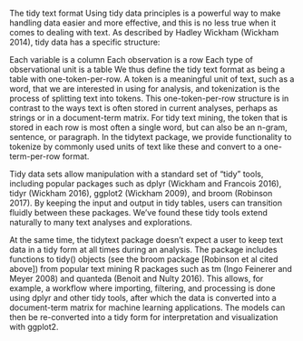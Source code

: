 The tidy text format
Using tidy data principles is a powerful way to make handling data easier and more effective, and this is no less true when it comes to dealing with text. As described by Hadley Wickham (Wickham 2014), tidy data has a specific structure:

Each variable is a column
Each observation is a row
Each type of observational unit is a table
We thus define the tidy text format as being a table with one-token-per-row. A token is a meaningful unit of text, such as a word, that we are interested in using for analysis, and tokenization is the process of splitting text into tokens. This one-token-per-row structure is in contrast to the ways text is often stored in current analyses, perhaps as strings or in a document-term matrix. For tidy text mining, the token that is stored in each row is most often a single word, but can also be an n-gram, sentence, or paragraph. In the tidytext package, we provide functionality to tokenize by commonly used units of text like these and convert to a one-term-per-row format.

Tidy data sets allow manipulation with a standard set of “tidy” tools, including popular packages such as dplyr (Wickham and Francois 2016), tidyr (Wickham 2016), ggplot2 (Wickham 2009), and broom (Robinson 2017). By keeping the input and output in tidy tables, users can transition fluidly between these packages. We’ve found these tidy tools extend naturally to many text analyses and explorations.

At the same time, the tidytext package doesn’t expect a user to keep text data in a tidy form at all times during an analysis. The package includes functions to tidy() objects (see the broom package [Robinson et al cited above]) from popular text mining R packages such as tm (Ingo Feinerer and Meyer 2008) and quanteda (Benoit and Nulty 2016). This allows, for example, a workflow where importing, filtering, and processing is done using dplyr and other tidy tools, after which the data is converted into a document-term matrix for machine learning applications. The models can then be re-converted into a tidy form for interpretation and visualization with ggplot2.
